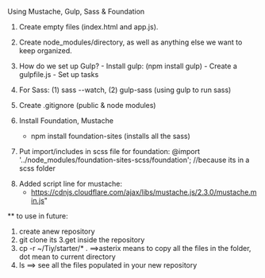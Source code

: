 Using Mustache, Gulp, Sass & Foundation

1.  Create empty files (index.html and app.js).
2.  Create node_modules/directory, as well as anything else we want to keep organized.
3.  How do we set up Gulp?
        - Install gulp: (npm install gulp)
        - Create a gulpfile.js
        - Set up tasks

3.  For Sass: (1) sass --watch, (2) gulp-sass (using gulp to run sass)
4.  Create .gitignore (public & node modules)
5.  Install Foundation, Mustache
    - npm install foundation-sites (installs all the sass)
    <!---add <script> tag to index.html for mustache-->
6.  Put import/includes in scss file for foundation:
    @import '../node_modules/foundation-sites-scss/foundation'; //because its in a scss folder
<!--
    @include foundation-global-styles;
    @include foundation-grid;-->
8.  Added script line for mustache:  
    - https://cdnjs.cloudflare.com/ajax/libs/mustache.js/2.3.0/mustache.min.js"

** to use in future:
1. create  anew repository
2. git clone its
3.get inside the repository
4.  cp -r ~/Tiy/starter/* .  ==>asterix means to copy all the files in the folder, dot mean to current directory
5. ls  ==> see all the files populated in your new repository
